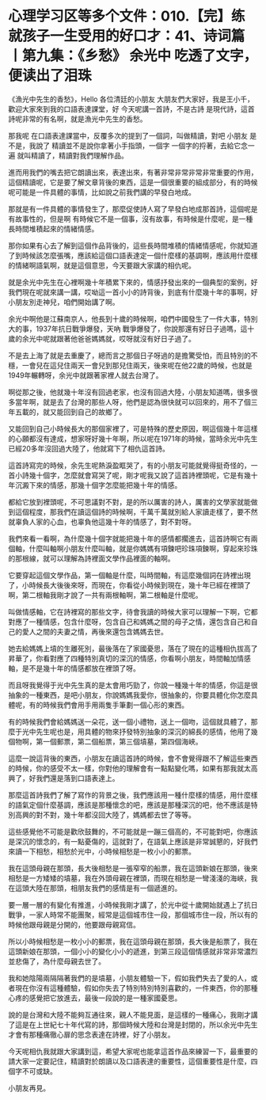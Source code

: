# 心理学习区等多个文件：010.【完】练就孩子一生受用的好口才：41、诗词篇丨第九集：《乡愁》 余光中 吃透了文字，便读出了泪珠

《漁光中先生的香愁》，Hello 各位清廷的小朋友 大朋友們大家好，我是王小千，歡迎大家來到我的口語表達課堂，好 今天呢講一首詩，不是古詩 是現代詩，這首詩呢非常的有名啊，就是漁光中先生的香愁。

那我呢 在口語表達課當中，反覆多次的提到了一個詞，叫做精讀，對吧 小朋友 是不是，我說了 精讀並不是說你拿著小手指頭，一個字 一個字的捋著，去給它念一遍 就叫精讀了，精讀對我們理解作品。

進而用我們的嘴去把它朗讀出來，表達出來，有著非常非常非常非常重要的作用，這個精讀呢，它是要了解文章背後的東西，這是一個很重要的組成部分，有的時候呢可能是一件具體的事情，比如說之前我們講的早發白地成。

那就是有一件具體的事情發生了，那麼促使詩人寫了早發白地成那首詩，這個呢是有故事性的，但是啊 有時候它不是一個事，沒有故事，有時候是什麼呢，是一種長時間堆積起來的情緒情感。

那你如果有心去了解到這個作品背後的，這些長時間堆積的情緒情感呢，你就知道了到時候該怎麼張嘴，應該給這個口語表達定一個什麼樣的基調啊，應該用什麼樣的情緒啊語氣啊，就是這個意思，今天要跟大家講的相仇呢。

就是余光中先生在心裡啊幾十年積累下來的，情感抒發出來的一個典型的案例，好 我們現在呢就來講一講，哎呦這一首小小的詩背後，到底有什麼幾十年的事啊，好 小朋友別走神兒，咱們開始講了啊。

余光中啊他是江蘇南京人，他長到十歲的時候啊，咱們中國發生了一件大事，特別大的事，1937年抗日戰爭爆發，天吶 戰爭爆發了，你說那還有好日子過嗎，這十歲的余光中呢就跟著他爸爸媽媽就，哎呀就沒有好日子過了。

不是去上海了就是去重慶了，總而言之那個日子呀過的是擔驚受怕，而且特別的不穩，一會兒在這兒住兩天一會兒到那兒住兩天，後來呢在他22歲的時候，也就是1949年輾轉呀，余光中就跟著家裡人就去台灣了。

啊從那之後，他就幾十年沒有回過老家，也沒有回過大陸，小朋友知道嗎，很多很多當年啊，就是去了台灣的那些人呀，他們是認為很快就可以回來的，用不了個三年五載的，就又能回到自己的故鄉了。

又能回到自己小時候長大的那個家裡了，可是特殊的歷史原因，啊這個幾十年這樣的心願都沒有達成，想家呀好幾十年啊，所以呢在1971年的時候，當時余光中先生已經20多年沒回過大陸了，他就寫下了相仇這首詩。

這首詩寫完的時候，余先生呢熱淚盈眶哭了，有的小朋友可能就覺得挺奇怪的，一首小詩幾十個字，怎麼就會寫哭了呢，剛才呢我又說了這首詩裡頭呢，它是有幾十年沉澱下來的情感，那幾十個字怎麼能把幾十年的情感。

都給它放到裡頭呢，不可思議對不對，是的所以厲害的詩人，厲害的文學家就能做到這個程度，那我們在讀這個詩的時候啊，千萬千萬就別給人家讀走樣了，要不然就辜負人家的心血，也辜負他這幾十年的情感了，對不對呀。

我們來看一看啊，為什麼幾十個字就能把幾十年的感情都擱進去，這首詩啊它有兩個軸，什麼叫軸啊小朋友什麼叫軸，就是你媽媽有項鍊吧珍珠項鍊啊，穿起來珍珠的那根線，就可以理解為詩裡面文學作品裡面的軸啊。

它要穿起這個文學作品，第一個軸是什麼，叫時間軸，有這麼幾個詞在詩裡出現了，小時候長大後後來呀，而現在，你看從小時候到現在，幾十年已經在裡頭了啊，第二根軸我剛才說了一共有兩根軸啊，第二根軸是什麼呢。

叫做情感軸，它在詩裡寫的那些文字，待會我讀的時候大家可以理解一下啊，它都對應了一種情感，包含什麼呀，包含自己和媽媽之間的母子之情，還包含自己和自己的愛人之間的夫妻之情，再後來還包含媽媽去世。

她去給媽媽上墳的生離死別，最後落在了家國憂思，落在了現在的這種相仇拔高了昇華了，你看對應了四種特別真切的深沉的情感，你看啊小朋友，時間軸加情感軸，是不是幾十年的情感都放在裡頭了呀。

而且呀我覺得于光中先生真的是太會用巧勁了，你說一種幾十年的情感，你這是很抽象的一種東西，是吧小朋友，你說媽媽我愛你，很抽象的，你要具體化你怎麼具體呢，有的時候我們會用手用兩隻手筆劃一個心形的東西。

有的時候我們會給媽媽送一朵花，送一個小禮物，送上一個吻，這個就具體了，那麼于光中先生呢也是，用具體的物來抒發特別抽象的深沉的綿長的感情，他用了幾個物啊，第一個郵票，第二個船票，第三個墳墓，第四個海峽。

這麼一說這背後的東西，小朋友在讀這首詩的時候，會不會覺得跟不了解這些東西的時候，你的感受不太一樣，你對他的理解會有一點點變化嗎，如果有那我就太高興了，好我們還是落到口語表達上。

那麼這首詩我們了解了寫作的背景之後，我們應該用一種什麼樣的情感，用什麼樣的語氣定個什麼基調，應該是那種懷念的吧，應該是那種深沉的吧，他不應該是特別高興的對不對，幾十年都沒回大陸了，媽媽都去世了等等。

這些感覺他不可能是歡欣鼓舞的，不可能就是一蹦三個高的，不可能對吧，你應該是深沉的懷念的，有一點憂傷的，這就對了，在語氣上應該是非常誠懇的，好我們來讀一下相愁，相愁於光中，小時候相愁是一枚小小的郵票。

我在這頭母親在那頭，長大後相愁是一張窄窄的船票，我在這頭新娘在那頭，後來相愁是一方矮矮的墳墓，我在外頭母親在裡頭，而現在相愁是一彎淺淺的海峽，我在這頭大陸在那頭，相朋友我們的感情是有一個遞進的。

要一層一層的有變化有推進，小時候我剛才講了，於光中從十歲開始就遇上了抗日戰爭，一家人時常不能團聚，經常是這個城市住一段，那個城市住一段，所以有的時候他跟母親是分開的，他要跟母親寫信。

所以小時候相愁是一枚小小的郵票，我在這頭母親在那頭，長大後是船票了，我在這頭新娘在那頭，一個小小的變化小小的遞進，到第三段這個情感就非常非常濃烈並悲傷了，為什麼母親去世了。

我和她陰陽兩隔隔著我們的是墳墓，小朋友體驗一下，假如我們失去了愛的人，或者現在你沒有這種體驗，假如你失去了特別特別特別喜歡的，一件東西，你的那種心疼的感覺把它放進去，最後一段說的是一種家國憂思。

說的是台灣和大陸不能夠互通往來，親人不能見面，是這樣的一種痛心，我剛才講了這是在上世紀七十年代寫的詩，那個時候大陸和台灣是封閉的，所以余光中先生才會有那種痛徹心扉的思念表達在詩裡，好了小朋友。

今天呢相仇我就跟大家講到這，希望大家呢也能拿這首作品來練習一下，最重要的請大家一定要記住，精讀對於朗讀以及口語表達的重要性，這個重要性是什麼，四個字不可或缺。

小朋友再見。